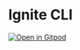 # Ignite CLI

[![Open in Gitpod](https://gitpod.io/button/open-in-gitpod.svg)](https://gitpod.io/#https://github.com/anhskrttt/ignite-cli-clone.git)
